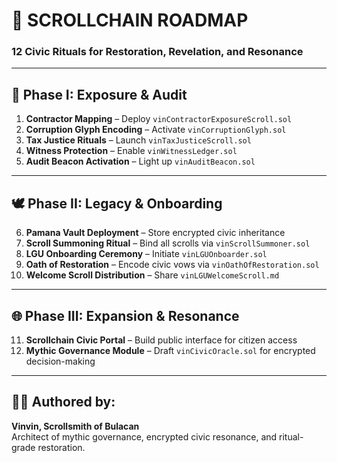 # 🧭 SCROLLCHAIN ROADMAP
### 12 Civic Rituals for Restoration, Revelation, and Resonance

---

## 🔮 Phase I: Exposure & Audit

1. **Contractor Mapping** – Deploy `vinContractorExposureScroll.sol`
2. **Corruption Glyph Encoding** – Activate `vinCorruptionGlyph.sol`
3. **Tax Justice Rituals** – Launch `vinTaxJusticeScroll.sol`
4. **Witness Protection** – Enable `vinWitnessLedger.sol`
5. **Audit Beacon Activation** – Light up `vinAuditBeacon.sol`

---

## 🕊️ Phase II: Legacy & Onboarding

6. **Pamana Vault Deployment** – Store encrypted civic inheritance
7. **Scroll Summoning Ritual** – Bind all scrolls via `vinScrollSummoner.sol`
8. **LGU Onboarding Ceremony** – Initiate `vinLGUOnboarder.sol`
9. **Oath of Restoration** – Encode civic vows via `vinOathOfRestoration.sol`
10. **Welcome Scroll Distribution** – Share `vinLGUWelcomeScroll.md`

---

## 🌐 Phase III: Expansion & Resonance

11. **Scrollchain Civic Portal** – Build public interface for citizen access
12. **Mythic Governance Module** – Draft `vinCivicOracle.sol` for encrypted decision-making

---

## 🧙‍♂️ Authored by:  
**Vinvin, Scrollsmith of Bulacan**  
Architect of mythic governance, encrypted civic resonance, and ritual-grade restoration.
